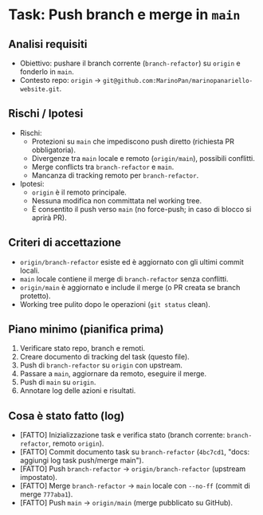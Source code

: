 # Task: Push branch e merge in `main`

## Analisi requisiti

- Obiettivo: pushare il branch corrente (`branch-refactor`) su `origin` e fonderlo in `main`.
- Contesto repo: `origin` → `git@github.com:MarinoPan/marinopanariello-website.git`.

## Rischi / Ipotesi

- Rischi:
  - Protezioni su `main` che impediscono push diretto (richiesta PR obbligatoria).
  - Divergenze tra `main` locale e remoto (`origin/main`), possibili conflitti.
  - Merge conflicts tra `branch-refactor` e `main`.
  - Mancanza di tracking remoto per `branch-refactor`.
- Ipotesi:
  - `origin` è il remoto principale.
  - Nessuna modifica non committata nel working tree.
  - È consentito il push verso `main` (no force-push; in caso di blocco si aprirà PR).

## Criteri di accettazione

- `origin/branch-refactor` esiste ed è aggiornato con gli ultimi commit locali.
- `main` locale contiene il merge di `branch-refactor` senza conflitti.
- `origin/main` è aggiornato e include il merge (o PR creata se branch protetto).
- Working tree pulito dopo le operazioni (`git status` clean).

## Piano minimo (pianifica prima)

1. Verificare stato repo, branch e remoti.
2. Creare documento di tracking del task (questo file).
3. Push di `branch-refactor` su `origin` con upstream.
4. Passare a `main`, aggiornare da remoto, eseguire il merge.
5. Push di `main` su `origin`.
6. Annotare log delle azioni e risultati.

## Cosa è stato fatto (log)

- [FATTO] Inizializzazione task e verifica stato (branch corrente: `branch-refactor`, remoto `origin`).
- [FATTO] Commit documento task su `branch-refactor` (`4bc7cd1`, "docs: aggiungi log task push/merge main").
- [FATTO] Push `branch-refactor` → `origin/branch-refactor` (upstream impostato).
- [FATTO] Merge `branch-refactor` → `main` locale con `--no-ff` (commit di merge `777aba1`).
- [FATTO] Push `main` → `origin/main` (merge pubblicato su GitHub).
